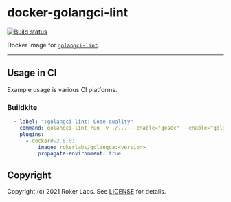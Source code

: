 # docker-golangci-lint

[![Build status](https://badge.buildkite.com/ca0ae83d1b8c600fb19b5c64dc6cd325cbcb7c883dd75bf0e1.svg)](https://buildkite.com/rokerlabs/golangci-lint)

Docker image for <a href="https://github.com/golangci/golangci-lint"><code>golangci-lint</code></a>.

---

## Usage in CI

Example usage is various CI platforms.

### Buildkite
```yaml
  - label: ":golangci-lint: Code quality"
    command: golangci-lint run -v ./... --enable="gosec" --enable="golint" --enable="gofmt" --enable="goimports"
    plugins:
      - docker#v3.8.0:
          image: rokerlabs/golangqa:<version>
          propagate-environment: true
```

## Copyright

Copyright (c) 2021 Roker Labs. See [LICENSE](./LICENSE) for details.